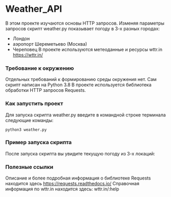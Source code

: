 # Weather_API
В этом проекте изучаются основы HTTP запросов. 
Изменяя параметры запросов скрипт weather.py показывает погоду в 3-х разных городах:
- Лондон
- аэропорт Шереметьево (Москва)
- Череповец
В проекте используются метеоданные и ресурсы wttr.in https://wttr.in/

### Требование к окружению

Отдельных требований к формированию среды окружения нет. 
Сам скрипт написан на Python 3.8
В проекте используется библиотека обработки HTTP запросов Requests. 

### Как запустить проект

Для запуска скрипта weather.py введите в командной строке терминала следующие команды: 
```
python3 weather.py
```

### Пример запуска скрипта

После запуска скрипта вы увидите текущую погоду из 3-х локаций:



### Полезные ссылки

Описание и более подробная информация о библиотеке Requests находится здесь 
https://requests.readthedocs.io/
Справочная информация по wttr.in находится здесь:  wttr.in/:help


